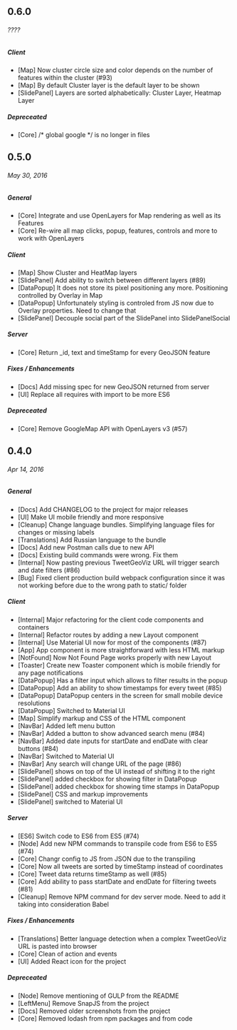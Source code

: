 ## 0.6.0
###### ????

##### Client
- [Map] Now cluster circle size and color depends on the number of features within the cluster (#93)
- [Map] By default Cluster layer is the default layer to be shown
- [SlidePanel] Layers are sorted alphabetically: Cluster Layer, Heatmap Layer

##### Depreceated
- [Core] /* global google */ is no longer in files

## 0.5.0
###### _May 30, 2016_

##### General
- [Core] Integrate and use OpenLayers for Map rendering as well as its Features
- [Core] Re-wire all map clicks, popup, features, controls and more to work with OpenLayers

##### Client
- [Map] Show Cluster and HeatMap layers
- [SlidePanel] Add ability to switch between different layers (#89)
- [DataPopup] It does not store its pixel positioning any more. Positioning controlled by Overlay in Map
- [DataPopup] Unfortunately styling is controled from JS now due to Overlay properties. Need to change that
- [SlidePanel] Decouple social part of the SlidePanel into SlidePanelSocial

##### Server
- [Core] Return _id, text and timeStamp for every GeoJSON feature

##### Fixes / Enhancements
- [Docs] Add missing spec for new GeoJSON returned from server
- [UI] Replace all requires with import to be more ES6

##### Depreceated
- [Core] Remove GoogleMap API with OpenLayers v3 (#57)

## 0.4.0
###### _Apr 14, 2016_

##### General
- [Docs] Add CHANGELOG to the project for major releases
- [UI] Make UI mobile friendly and more responsive
- [Cleanup] Change language bundles. Simplifying language files for changes or missing labels
- [Translations] Add Russian language to the bundle
- [Docs] Add new Postman calls due to new API
- [Docs] Existing build commands were wrong. Fix them
- [Internal] Now pasting previous TweetGeoViz URL will trigger search and date filters (#86)
- [Bug] Fixed client production build webpack configuration since it was not working before due to the wrong path to static/ folder

##### Client
- [Internal] Major refactoring for the client code components and containers
- [Internal] Refactor routes by adding a new Layout component
- [Internal] Use Material UI now for most of the components (#87)
- [App] App component is more straightforward with less HTML markup
- [NotFound] Now Not Found Page works properly with new Layout
- [Toaster] Create new Toaster component which is mobile friendly for any page notifications
- [DataPopup] Has a filter input which allows to filter results in the popup
- [DataPopup] Add an ability to show timestamps for every tweet (#85)
- [DataPopup] DataPopup centers in the screen for small mobile device resolutions
- [DataPopup] Switched to Material UI
- [Map] Simplify markup and CSS of the HTML component
- [NavBar] Added left menu button
- [NavBar] Added a button to show advanced search menu (#84)
- [NavBar] Added date inputs for startDate and endDate with clear buttons (#84)
- [NavBar] Switched to Material UI
- [NavBar] Any search will change URL of the page (#86)
- [SlidePanel] shows on top of the UI instead of shifting it to the right
- [SlidePanel] added checkbox for showing filter in DataPopup
- [SlidePanel] added checkbox for showing time stamps in DataPopup
- [SlidePanel] CSS and markup improvements
- [SlidePanel] switched to Material UI

##### Server
- [ES6] Switch code to ES6 from ES5 (#74)
- [Node] Add new NPM commands to transpile code from ES6 to ES5 (#74)
- [Core] Changr config to JS from JSON due to the transpiling
- [Core] Now all tweets are sorted by timeStamp instead of coordinates
- [Core] Tweet data returns timeStamp as well (#85)
- [Core] Add ability to pass startDate and endDate for filtering tweets (#81)
- [Cleanup] Remove NPM command for dev server mode. Need to add it taking into consideration Babel

##### Fixes / Enhancements
- [Translations] Better language detection when a complex TweetGeoViz URL is pasted into browser
- [Core] Clean of action and events
- [UI] Added React icon for the project

##### Depreceated
- [Node] Remove mentioning of GULP from the README
- [LeftMenu] Remove SnapJS from the project
- [Docs] Removed older screenshots from the project
- [Core] Removed lodash from npm packages and from code
